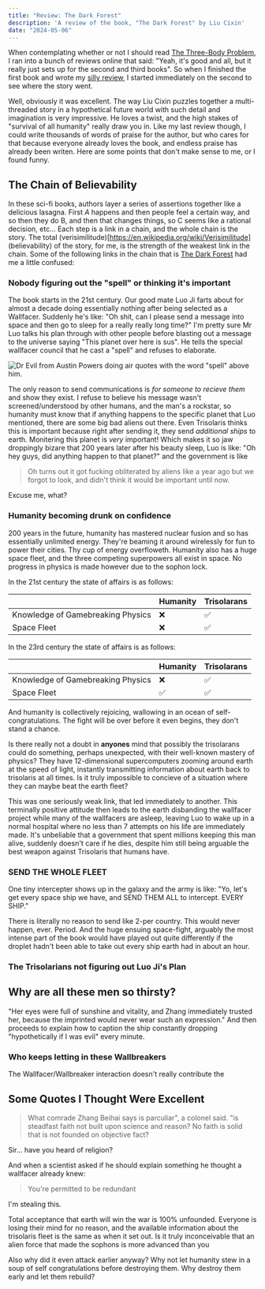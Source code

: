 ```yaml
---
title: "Review: The Dark Forest"
description: 'A review of the book, "The Dark Forest" by Liu Cixin'
date: "2024-05-06"
---
```


When contemplating whether or not I should read [The Three-Body Problem](<https://en.wikipedia.org/wiki/The_Three-Body_Problem_(novel)>), I ran into a bunch of reviews online that said: "Yeah, it's good and all, but it really just sets up for the second and third books". So when I finished the first book and wrote my [silly review](http://johnscolaro.xyz/blog/the-three-body-problem), I started immediately on the second to see where the story went.

Well, obviously it was excellent. The way Liu Cixin puzzles together a multi-threaded story in a hypothetical future world with such detail and imagination is very impressive. He loves a twist, and the high stakes of "survival of all humanity" really draw you in. Like my last review though, I could write thousands of words of praise for the author, but who cares for that because everyone already loves the book, and endless praise has already been writen. Here are some points that don't make sense to me, or I found funny.

## The Chain of Believability

In these sci-fi books, authors layer a series of assertions together like a delicious lasagna. First _A_ happens and then people feel a certain way, and so then they do B, and then that changes things, so C seems like a rational decision, etc... Each step is a link in a chain, and the whole chain is the story. The total (verisimilitude)[https://en.wikipedia.org/wiki/Verisimilitude] (believability) of the story, for me, is the strength of the weakest link in the chain. Some of the following links in the chain that is [The Dark Forest](https://en.wikipedia.org/wiki/The_Dark_Forest) had me a little confused:

### Nobody figuring out the "spell" or thinking it's important

The book starts in the 21st century. Our good mate Luo Ji farts about for almost a decade doing essentially nothing after being selected as a Wallfacer. Suddenly he's like: "Oh shit, can I please send a message into space and then go to sleep for a really really long time?" I'm pretty sure Mr Luo talks his plan through with other people before blasting out a message to the universe saying "This planet over here is sus". He tells the special wallfacer council that he cast a "spell" and refuses to elaborate.

![Dr Evil from Austin Powers doing air quotes with the word "spell" above him.](/images/blog/the-dark-forest/spell.jpg)

The only reason to send communications is _for someone to recieve them_ and show they exist. I refuse to believe his message wasn't screened/understood by other humans, and the man's a rockstar, so humanity must know that if anything happens to the specific planet that Luo mentioned, there are some big bad aliens out there. Even Trisolaris thinks this is important because right after sending it, they send _additional ships_ to earth. Monitering this planet is _very_ important! Which makes it so jaw droppingly bizare that 200 years later after his beauty sleep, Luo is like: "Oh hey guys, did anything happen to that planet?" and the government is like

> Oh turns out it got fucking obliterated by aliens like a year ago but we forgot to look, and didn't think it would be important until now.

Excuse me, what?

### Humanity becoming drunk on confidence

200 years in the future, humanity has mastered nuclear fusion and so has essentially unlimited energy. They're beaming it around wirelessly for fun to power their cities. Thy cup of energy overfloweth. Humanity also has a huge space fleet, and the three competing superpowers all exist in space. No progress in physics is made however due to the sophon lock.

In the 21st century the state of affairs is as follows:

|                                   | Humanity | Trisolarans |
| --------------------------------- | -------- | ----------- |
| Knowledge of Gamebreaking Physics | ❌       | ✅          |
| Space Fleet                       | ❌       | ✅          |

In the 23rd century the state of affairs is as follows:

|                                   | Humanity | Trisolarans |
| --------------------------------- | -------- | ----------- |
| Knowledge of Gamebreaking Physics | ❌       | ✅          |
| Space Fleet                       | ✅       | ✅          |

And humanity is collectively rejoicing, wallowing in an ocean of self-congratulations. The fight will be over before it even begins, they don't stand a chance.

Is there really not a doubt in **anyones** mind that possibly the trisolarans could do something, perhaps unexpected, with their well-known mastery of physics? They have 12-dimensional supercomputers zooming around earth at the speed of light, instantly transmitting information about earth back to trisolaris at all times. Is it truly impossible to concieve of a situation where they can maybe beat the earth fleet?

This was one seriously weak link, that led immediately to another. This terminally positive attitude then leads to the earth disbanding the wallfacer project while many of the wallfacers are asleep, leaving Luo to wake up in a normal hospital where no less than 7 attempts on his life are immediately made. It's unbeliable that a government that spent millions keeping this man alive, suddenly doesn't care if he dies, despite him still being arguable the best weapon against Trisolaris that humans have.

### SEND THE WHOLE FLEET

One tiny intercepter shows up in the galaxy and the army is like: "Yo, let's get every space ship we have, and SEND THEM ALL to intercept. EVERY SHIP."

There is literally no reason to send like 2-per country. This would never happen, ever. Period. And the huge ensuing space-fight, arguably the most intense part of the book would have played out quite differently if the droplet hadn't been able to take out every ship earth had in about an hour.

### The Trisolarians not figuring out Luo Ji's Plan

## Why are all these men so thirsty?

"Her eyes were full of sunshine and vitality, and Zhang immediately trusted her, because the imprinted would never wear such an expression." And then proceeds to explain how to caption the ship constantly dropping "hypothetically if I was evil" every minute.

### Who keeps letting in these Wallbreakers

The Wallfacer/Wallbreaker interaction doesn't really contribute the

## Some Quotes I Thought Were Excellent

> What comrade Zhang Beihai says is parculiar", a colonel said. "is steadfast faith not built upon science and reason? No faith is solid that is not founded on objective fact?

Sir... have you heard of religion?

And when a scientist asked if he should explain something he thought a wallfacer already knew:

> You're permitted to be redundant

I'm stealing this.

Total acceptance that earth will win the war is 100% unfounded. Everyone is losing their mind for no reason, and the available information about the trisolaris fleet is the same as when it set out. Is it truly inconceivable that an alien force that made the sophons is more advanced than you

Also why did it even attack earlier anyway? Why not let humanity stew in a soup of self congratulations before destroying them. Why destroy them early and let them rebuild?
